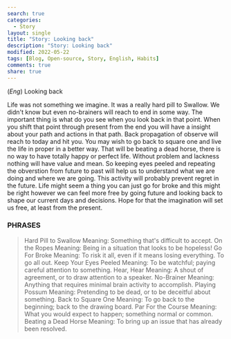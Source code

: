 ```yaml
---
search: true
categories: 
  - Story
layout: single
title: "Story: Looking back"
description: "Story: Looking back"
modified: 2022-05-22
tags: [Blog, Open-source, Story, English, Habits]
comments: true
share: true
---
```

(*Eng*) Looking back

Life was not something we imagine. It was a really hard pill to Swallow. We didn't know but even no-brainers will reach to end in some way. The important thing is what do you see when you look back in that point. When you shift that point through present from the end you will have a insight about your path and actions in that path. Back propagation of observe will reach to today and hit you. You may wish to go back to square one and live the life in proper in a better way. That will be beating a dead horse, there is no way to have totally happy or perfect life. Without problem and lackness nothing will have value and mean. So keeping eyes peeled and repeating the obverstion from future to past will help us to understand what we are doing and where we are going. This activity will probably prevent regret in the future. Life might seem a thing you can just go for broke and this might be right however we can feel more free by going future and looking back to shape our current days and decisions. Hope for that the imagination will set us free, at least from the present.


### PHRASES
>Hard Pill to Swallow
Meaning: Something that's difficult to accept.
>On the Ropes
Meaning: Being in a situation that looks to be hopeless!
>Go For Broke
Meaning: To risk it all, even if it means losing everything. To go all out.
>Keep Your Eyes Peeled
Meaning: To be watchful; paying careful attention to something.
>Hear, Hear
Meaning: A shout of agreement, or to draw attention to a speaker.
>No-Brainer
Meaning: Anything that requires minimal brain activity to accomplish.
>Playing Possum
Meaning: Pretending to be dead, or to be deceitful about something.
>Back to Square One
Meaning: To go back to the beginning; back to the drawing board.
>Par For the Course
Meaning: What you would expect to happen; something normal or common.
>Beating a Dead Horse
Meaning: To bring up an issue that has already been resolved.
